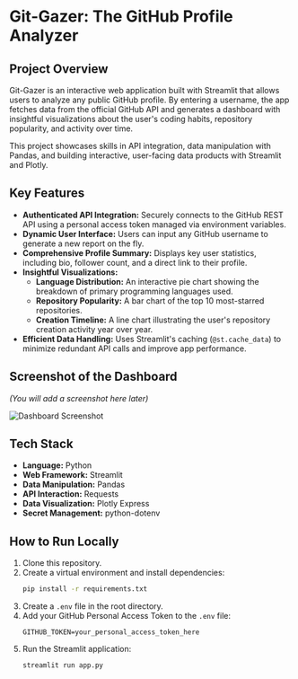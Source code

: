 # Git-Gazer: The GitHub Profile Analyzer

## Project Overview

Git-Gazer is an interactive web application built with Streamlit that allows users to analyze any public GitHub profile. By entering a username, the app fetches data from the official GitHub API and generates a dashboard with insightful visualizations about the user's coding habits, repository popularity, and activity over time.

This project showcases skills in API integration, data manipulation with Pandas, and building interactive, user-facing data products with Streamlit and Plotly.

## Key Features

- **Authenticated API Integration:** Securely connects to the GitHub REST API using a personal access token managed via environment variables.
- **Dynamic User Interface:** Users can input any GitHub username to generate a new report on the fly.
- **Comprehensive Profile Summary:** Displays key user statistics, including bio, follower count, and a direct link to their profile.
- **Insightful Visualizations:**
    - **Language Distribution:** An interactive pie chart showing the breakdown of primary programming languages used.
    - **Repository Popularity:** A bar chart of the top 10 most-starred repositories.
    - **Creation Timeline:** A line chart illustrating the user's repository creation activity year over year.
- **Efficient Data Handling:** Uses Streamlit's caching (`@st.cache_data`) to minimize redundant API calls and improve app performance.

## Screenshot of the Dashboard

*(You will add a screenshot here later)*

![Dashboard Screenshot](<img width="1348" height="654" alt="github_analyzer_screenshot2" src="https://github.com/user-attachments/assets/0e5a0d25-76cf-4d63-8ac2-8363e4d70f0b" />
) 

## Tech Stack

- **Language:** Python
- **Web Framework:** Streamlit
- **Data Manipulation:** Pandas
- **API Interaction:** Requests
- **Data Visualization:** Plotly Express
- **Secret Management:** python-dotenv

## How to Run Locally

1.  Clone this repository.
2.  Create a virtual environment and install dependencies:
    ```bash
    pip install -r requirements.txt
    ```
3.  Create a `.env` file in the root directory.
4.  Add your GitHub Personal Access Token to the `.env` file:
    ```
    GITHUB_TOKEN=your_personal_access_token_here
    ```
5.  Run the Streamlit application:
    ```bash
    streamlit run app.py
    ```
